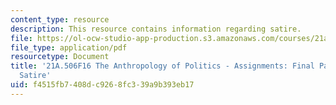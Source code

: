 ```yaml
---
content_type: resource
description: This resource contains information regarding satire.
file: https://ol-ocw-studio-app-production.s3.amazonaws.com/courses/21a-506-the-anthropology-of-politics-u-s-presidential-election-edition-fall-2016/f4515fb7408dc9268fc339a9b393eb17_MIT21A_506F16_Satire.pdf
file_type: application/pdf
resourcetype: Document
title: '21A.506F16 The Anthropology of Politics - Assignments: Final Paper On Political
  Satire'
uid: f4515fb7-408d-c926-8fc3-39a9b393eb17
---
```

